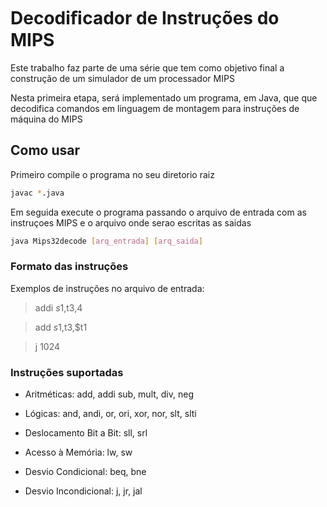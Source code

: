 # Decodiﬁcador de Instruções do MIPS

Este trabalho faz parte de uma série que tem como objetivo final a construção de um simulador de um processador MIPS

Nesta primeira etapa, será implementado um programa, em Java, que que decodifica comandos em linguagem de montagem para instruções de máquina do MIPS

## Como usar

Primeiro compile o programa no seu diretorio raiz

```bash
javac *.java
```

Em seguida execute o programa passando o arquivo de entrada com as instruçoes MIPS e o arquivo onde serao escritas as saidas

```bash
java Mips32decode [arq_entrada] [arq_saida]
```
### Formato das instruções
Exemplos de instruções no arquivo de entrada:
> addi $s1,$t3,4

> add $s1,$t3,$t1

> j 1024
### Instruções suportadas

* Aritméticas: add, addi sub, mult, div, neg

* Lógicas: and, andi, or, ori, xor, nor, slt, slti

* Deslocamento Bit a Bit: sll, srl

* Acesso à Memória: lw, sw

* Desvio Condicional: beq, bne

* Desvio Incondicional: j, jr, jal
